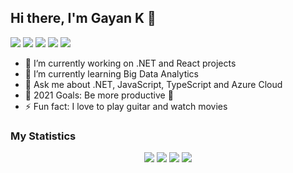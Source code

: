 ## Hi there, I'm Gayan K 👋

[![](https://img.shields.io/badge/-@gayankanishka-%23181717?style=flat-square&logo=github)](https://github.com/gayankanishka)
![](https://komarev.com/ghpvc/?username=gayankanishka&color=green&style=flat-square)
[![](https://img.shields.io/badge/-Gayan%20Kanishka%20Wijetunga-blue?style=flat-square&logo=Linkedin&logoColor=white&link=https://www.linkedin.com/in/gayan-kanishka-wijetunga-82740078/)](https://www.linkedin.com/in/gayan-kanishka-wijetunga-82740078/)
[![](https://img.shields.io/website?color=0ab9e6&style=flat-square&up_message=gayankanishka.github.io&url=https%3A%2F%2Fgayankanishka.github.io)](https://gayankanishka.github.io/)
[![](https://img.shields.io/badge/-@gayan_wijetunga-%23181717?style=flat-square&logo=instagram)](https://www.instagram.com/gayan_wijetunga/)

- 🔭 I’m currently working on .NET and React projects
- 🌱 I’m currently learning Big Data Analytics
- 💬 Ask me about .NET, JavaScript, TypeScript and Azure Cloud
- 🥅 2021 Goals: Be more productive :see_no_evil:
- ⚡ Fun fact: I love to play guitar and watch movies

### My Statistics

<div align="center">
  <img src ="https://github-profile-summary-cards.vercel.app/api/cards/profile-details?username=gayankanishka&theme=vue">
  <img src ="https://github-profile-summary-cards.vercel.app/api/cards/repos-per-language?username=gayankanishka&theme=vue">
  <img src ="https://github-profile-summary-cards.vercel.app/api/cards/most-commit-language?username=gayankanishka&theme=vue">
  <img src ="https://github-readme-streak-stats.herokuapp.com?user=gayankanishka&theme=vue&hide_border=true&include_all_commits=true">
</div>
